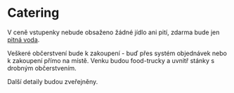 # Catering

V ceně vstupenky nebude obsaženo žádné jídlo ani pití, zdarma bude jen [pitná voda](catering.md#pitna-voda).&#x20;

Veškeré občerstvení bude k zakoupení - buď přes systém objednávek nebo k zakoupení přímo na místě. Venku budou food-trucky a uvnitř stánky s drobným občerstvením.&#x20;

Další detaily budou zveřejněny.

